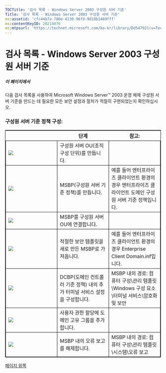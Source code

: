 ```yaml
---
TOCTitle: '검사 목록 - Windows Server 2003 구성원 서버 기준'
Title: '검사 목록 - Windows Server 2003 구성원 서버 기준'
ms:assetid: 'cfc44b7a-780e-4130-96fd-9d18b1469fff'
ms:contentKeyID: 20214076
ms:mtpsurl: 'https://technet.microsoft.com/ko-kr/library/Dd547921(v=TechNet.10)'
---
```


검사 목록 - Windows Server 2003 구성원 서버 기준
================================================

##### 이 페이지에서

[](#xsltsection121121120120)[](#xsltsection121121120120)<span id="XSLTsection121121120120"></span>

다음 검사 목록을 사용하여 Microsoft Windows Server™ 2003 운영 체제 구성원 서버 기준을 만드는 데 필요한 모든 보안 설정과 절차가 적절히 구현되었는지 확인하십시오.
### 구성원 서버 기준 정책 구성:

 
<table style="border:1px solid black;">
<colgroup>
<col width="33%" />
<col width="33%" />
<col width="33%" />
</colgroup>
<thead>
<tr class="header">
<th></th>
<th>단계</th>
<th>참고:</th>
</tr>
</thead>
<tbody>
<tr class="odd">
<td style="border:1px solid black;">
<img src="images/Dd547921.mnp_checkbox(ko-kr,TechNet.10).gif" /></td>
<td style="border:1px solid black;">
구성원 서버 OU(조직 구성 단위)를 만듭니다.</td>
<td style="border:1px solid black;"></td>
</tr>
<tr class="even">
<td style="border:1px solid black;">
<img src="images/Dd547921.mnp_checkbox(ko-kr,TechNet.10).gif" /></td>
<td style="border:1px solid black;">
MSBP(구성원 서버 기준 정책)를 만듭니다.</td>
<td style="border:1px solid black;">
예를 들어 엔터프라이즈 클라이언트 환경의 경우 엔터프라이즈 클라이언트 도메인 구성원 서버 기준 정책입니다.</td>
</tr>
<tr class="odd">
<td style="border:1px solid black;">
<img src="images/Dd547921.mnp_checkbox(ko-kr,TechNet.10).gif" /></td>
<td style="border:1px solid black;">
MSBP를 구성원 서버 OU에 연결합니다.</td>
<td style="border:1px solid black;"></td>
</tr>
<tr class="even">
<td style="border:1px solid black;">
<img src="images/Dd547921.mnp_checkbox(ko-kr,TechNet.10).gif" /></td>
<td style="border:1px solid black;">
적절한 보안 템플릿을 새로 만든 MSBP로 가져옵니다.</td>
<td style="border:1px solid black;">
예를 들어 엔터프라이즈 클라이언트 환경의 경우 Enterprise Client Domain.inf입니다.</td>
</tr>
<tr class="odd">
<td style="border:1px solid black;">
<img src="images/Dd547921.mnp_checkbox(ko-kr,TechNet.10).gif" /></td>
<td style="border:1px solid black;">
DCBP(도메인 컨트롤러 기준 정책) 내의 추가 터미널 서비스 설정을 구성합니다.</td>
<td style="border:1px solid black;">
MSBP 내의 경로: 컴퓨터 구성\관리 템플릿\Windows 구성 요소\터미널 서비스\암호화 및 보안</td>
</tr>
<tr class="even">
<td style="border:1px solid black;">
<img src="images/Dd547921.mnp_checkbox(ko-kr,TechNet.10).gif" /></td>
<td style="border:1px solid black;">
사용자 권한 할당에 도메인 고유 그룹을 추가합니다.</td>
<td style="border:1px solid black;"></td>
</tr>
<tr class="odd">
<td style="border:1px solid black;">
<img src="images/Dd547921.mnp_checkbox(ko-kr,TechNet.10).gif" /></td>
<td style="border:1px solid black;">
MSBP 내의 오류 보고를 해제합니다.</td>
<td style="border:1px solid black;">
MSBP 내의 경로: 컴퓨터 구성\관리 템플릿\시스템\오류 보고</td>
</tr>
</tbody>
</table>
 

[](#mainsection)[페이지 위쪽](#mainsection)

